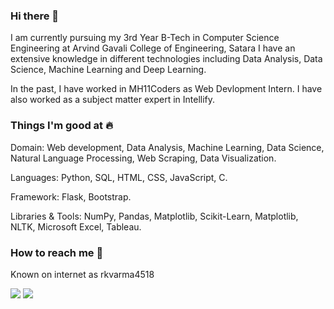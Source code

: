 ### Hi there 👋

I am currently pursuing my 3rd Year B-Tech in Computer Science Engineering at Arvind Gavali College of Engineering, Satara  I have an extensive knowledge in different technologies including Data Analysis, Data Science, Machine Learning and Deep Learning.

In the past, I have worked in MH11Coders as Web Devlopment Intern. I have also worked as a subject matter expert in Intellify.

### Things I'm good at 🔥

Domain: Web development, Data Analysis, Machine Learning, Data Science, Natural Language Processing, Web Scraping, Data Visualization.

Languages: Python, SQL, HTML, CSS, JavaScript, C.

Framework: Flask, Bootstrap.

Libraries & Tools:  NumPy, Pandas, Matplotlib, Scikit-Learn, Matplotlib, NLTK, Microsoft Excel, Tableau.

### How to reach me 📱
Known on internet as rkvarma4518

[<img target="_blank" src="https://img.icons8.com/cotton/64/000000/whatsapp--v4.png"/>](https://wa.me/918329806079)  [<img target="_blank" src="https://img.icons8.com/doodle/64/000000/linkedin-circled.png"/>](https://www.https://www.linkedin.com/in/rkvarma4518/) 
